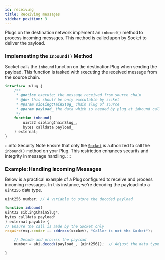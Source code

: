 ```yaml
---
id: receiving
title: Receiving messages
sidebar_position: 3
---
```


Plugs on the destination network implement an `inbound()` method to process incoming messages. This method is called upon by Socket to deliver the payload.

### Implementing the `Inbound()` Method

Socket calls the `inbound` function on the destination Plug when sending the payload. This function is tasked with executing the received message from the source chain.

```javascript
interface IPlug {
    /**
     * @notice executes the message received from source chain
     * @dev this should be only executable by socket
     * @param siblingChainSlug_ chain slug of source
     * @param payload_ the data which is needed by plug at inbound call on destination
     */
    function inbound(
        uint32 siblingChainSlug_,
        bytes calldata payload_
    ) external;
}
```

:::info Security Note
Ensure that only the [`Socket`](../../dev-resources/Deployments.mdx) is authorized to call the `inbound()` method on your Plug. This restriction enhances security and integrity in message handling.
:::

### Example: Handling Incoming Messages

Below is a practical example of a Plug configured to receive and process incoming messages. In this instance, we're decoding the payload into a `uint256` data type.

```javascript
uint256 number; // A variable to store the decoded payload

function inbound(
uint32 siblingChainSlug*,
bytes calldata payload*
) external payable {
// Ensure the call is made by the Socket only
require(msg.sender == address(socket), "Caller is not the Socket");

    // Decode and process the payload
    number = abi.decode(payload_, (uint256));  // Adjust the data type as per your requirements

}
```
